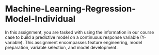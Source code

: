 # Machine-Learning-Regression-Model-Individual
In this assignment, you are tasked with using the information in our course case to build a predictive model on a continuous response variable (Y-variable). This assignment encompasses feature engineering, model preparation, variable selection, and model development.   
